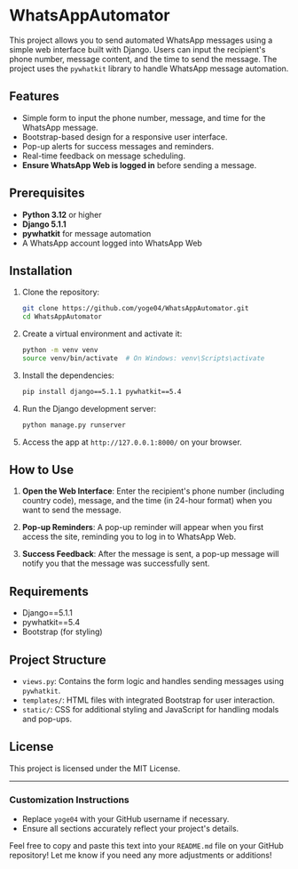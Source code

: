 

# WhatsAppAutomator

This project allows you to send automated WhatsApp messages using a simple web interface built with Django. Users can input the recipient's phone number, message content, and the time to send the message. The project uses the `pywhatkit` library to handle WhatsApp message automation.

## Features

- Simple form to input the phone number, message, and time for the WhatsApp message.
- Bootstrap-based design for a responsive user interface.
- Pop-up alerts for success messages and reminders.
- Real-time feedback on message scheduling.
- **Ensure WhatsApp Web is logged in** before sending a message.

## Prerequisites

- **Python 3.12** or higher
- **Django 5.1.1**
- **pywhatkit** for message automation
- A WhatsApp account logged into WhatsApp Web

## Installation

1. Clone the repository:

   ```bash
   git clone https://github.com/yoge04/WhatsAppAutomator.git
   cd WhatsAppAutomator
   ```

2. Create a virtual environment and activate it:

   ```bash
   python -m venv venv
   source venv/bin/activate  # On Windows: venv\Scripts\activate
   ```

3. Install the dependencies:

   ```bash
   pip install django==5.1.1 pywhatkit==5.4

   ```

4. Run the Django development server:

   ```bash
   python manage.py runserver
   ```

5. Access the app at `http://127.0.0.1:8000/` on your browser.

## How to Use

1. **Open the Web Interface**:
   Enter the recipient's phone number (including country code), message, and the time (in 24-hour format) when you want to send the message.

2. **Pop-up Reminders**:
   A pop-up reminder will appear when you first access the site, reminding you to log in to WhatsApp Web.

3. **Success Feedback**:
   After the message is sent, a pop-up message will notify you that the message was successfully sent.

## Requirements

- Django==5.1.1
- pywhatkit==5.4
- Bootstrap (for styling)

## Project Structure

- `views.py`: Contains the form logic and handles sending messages using `pywhatkit`.
- `templates/`: HTML files with integrated Bootstrap for user interaction.
- `static/`: CSS for additional styling and JavaScript for handling modals and pop-ups.

## License

This project is licensed under the MIT License.

---

### Customization Instructions
- Replace `yoge04` with your GitHub username if necessary.
- Ensure all sections accurately reflect your project's details.

Feel free to copy and paste this text into your `README.md` file on your GitHub repository! Let me know if you need any more adjustments or additions!
